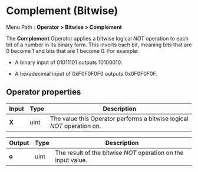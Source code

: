 # Complement (Bitwise)

Menu Path : **Operator > Bitwise > Complement**

The **Complement** Operator applies a bitwise logical *NOT* operation to each bit of a number in its binary form. This inverts each bit, meaning bits that are 0 become 1 and bits that are 1 become 0. For example:

- A binary input of 01011101 outputs 10100010.

- A hexadecimal input of 0xF0F0F0F0 outputs 0x0F0F0F0F.



## Operator properties

| **Input** | **Type** | **Description**                                              |
| --------- | -------- | ------------------------------------------------------------ |
| **X**     | uint     | The value this Operator performs a bitwise logical *NOT* operation on. |

| **Output** | **Type** | **Description**                                              |
| ---------- | -------- | ------------------------------------------------------------ |
| **o**      | uint     | The result of the bitwise *NOT* operation on the input value. |
